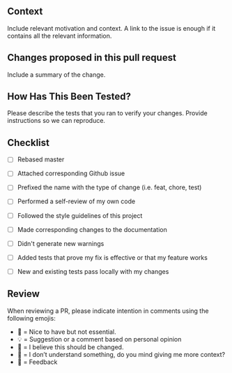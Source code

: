 ## Context

Include relevant motivation and context. A link to the issue is enough if it contains all the relevant 
information.

## Changes proposed in this pull request

Include a summary of the change.

## How Has This Been Tested?

Please describe the tests that you ran to verify your changes. Provide instructions so we can 
reproduce.


## Checklist

- [ ] Rebased master
- [ ] Attached corresponding Github issue
- [ ] Prefixed the name with the type of change (i.e. feat, chore, test)
- [ ] Performed a self-review of my own code
- [ ] Followed the style guidelines of this project
- [ ] Made corresponding changes to the documentation
- [ ] Didn't generate new warnings
- [ ] Added tests that prove my fix is effective or that my feature works
- [ ] New and existing tests pass locally with my changes


## Review

When reviewing a PR, please indicate intention in comments using the following emojis:
* :cake: = Nice to have but not essential.
* :bulb: = Suggestion or a comment based on personal opinion
* :hammer: = I believe this should be changed.
* :thinking: = I don’t understand something, do you mind giving me more context?
* :rocket: = Feedback

